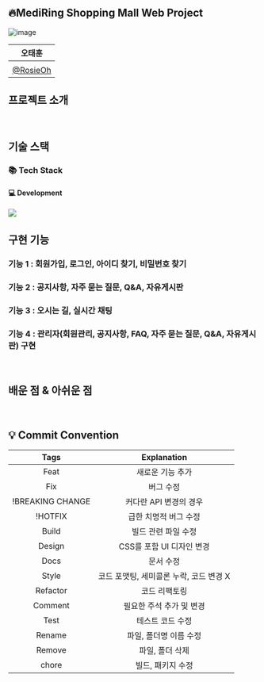  ## 🔥MediRing Shopping Mall Web Project

<p align="center">

![image](https://github.com/RosieOh/MediRing/assets/104690434/5ba5f054-fe33-4980-ab5e-0f4d05fedf16)
</p>

|      오태훈                            |                                                       
|:--------------------------------------:|
|                                        | 
| [@RosieOh](https://github.com/rosieoh) |


## 프로젝트 소개

[//]: # (<p align="justify">)

[//]: # (프로젝트 개요/동기)

[//]: # (</p>)

[//]: # ()
[//]: # (<p align="center">)

[//]: # (GIF Images)

[//]: # (</p>)

<br>

## 기술 스택

### 📚 Tech Stack 
#### 💻 Development
<img src="https://skillicons.dev/icons?i=java,spring,mariadb & perline="/>


<br>

## 구현 기능

### 기능 1 : 회원가입, 로그인, 아이디 찾기, 비밀번호 찾기

### 기능 2 : 공지사항, 자주 묻는 질문, Q&A, 자유게시판

### 기능 3 : 오시는 길, 실시간 채팅

### 기능 4 : 관리자(회원관리, 공지사항, FAQ, 자주 묻는 질문, Q&A, 자유게시판) 구현

<br>

## 배운 점 & 아쉬운 점

<p align="justify">

</p>

<br>

<!--
[js]: /images/stack/javascript.svg
[ts]: /images/stack/typescript.svg
[react]: /images/stack/react.svg
[node]: /images/stack/node.svg
-->

## 💡 Commit Convention

|       Tags       |               Explanation               |
| :--------------: | :-------------------------------------: |
|       Feat       |            새로운 기능 추가             |
|       Fix        |                버그 수정                |
| !BREAKING CHANGE |         커다란 API 변경의 경우          |
|     !HOTFIX      |          급한 치명적 버그 수정          |
|      Build       |           빌드 관련 파일 수정           |
|      Design      |        CSS를 포함 UI 디자인 변경        |
|       Docs       |                문서 수정                |
|      Style       | 코드 포맷팅, 세미콜론 누락, 코드 변경 X |
|     Refactor     |              코드 리팩토링              |
|     Comment      |        필요한 주석 추가 및 변경         |
|       Test       |            테스트 코드 수정             |
|      Rename      |         파일, 폴더명 이름 수정          |
|      Remove      |             파일, 폴더 삭제             |
|      chore       |            빌드, 패키지 수정            |
